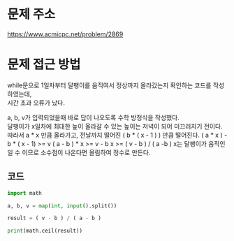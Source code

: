 문제 주소
=====================
<https://www.acmicpc.net/problem/2869>

문제 접근 방법
=====================
while문으로 1일차부터 달팽이를 움직여서 정상까지 올라갔는지 확인하는 코드를 작성하였는데,  
시간 초과 오류가 났다.  

a, b, v가 입력되었을때 바로 답이 나오도록 수학 방정식을 작성했다.  
달팽이가 x일차에 최대한 높이 올라갈 수 있는 높이는 저녁이 되어 미끄러지기 전이다.
따라서 a * x 만큼 올라가고, 전날까지 떨어진 ( b * ( x - 1 ) ) 만큼 떨어진다.
( a * x ) - b * ( x - 1) >= v
( a - b ) * x >= v - b
x >= ( v - b ) / ( a -b )
x는 달팽이가 움직인 일 수 이므로 소수점이 나온다면 올림하여 정수로 만든다.

## 코드

```python
import math

a, b, v = map(int, input().split())

result = ( v - b ) / ( a - b )

print(math.ceil(result))
```
